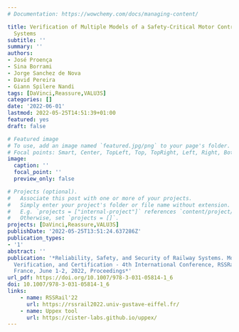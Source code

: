 ```yaml
---
# Documentation: https://wowchemy.com/docs/managing-content/

title: Verification of Multiple Models of a Safety-Critical Motor Controller in Railway
  Systems
subtitle: ''
summary: ''
authors:
- José Proença
- Sina Borrami
- Jorge Sanchez de Nova
- David Pereira
- Giann Spilere Nandi
tags: [DaVinci,Reassure,VALU3S]
categories: []
date: '2022-06-01'
lastmod: 2022-05-25T14:51:39+01:00
featured: yes
draft: false

# Featured image
# To use, add an image named `featured.jpg/png` to your page's folder.
# Focal points: Smart, Center, TopLeft, Top, TopRight, Left, Right, BottomLeft, Bottom, BottomRight.
image:
  caption: ''
  focal_point: ''
  preview_only: false

# Projects (optional).
#   Associate this post with one or more of your projects.
#   Simply enter your project's folder or file name without extension.
#   E.g. `projects = ["internal-project"]` references `content/project/deep-learning/index.md`.
#   Otherwise, set `projects = []`.
projects: [DaVinci,Reassure,VALU3S]
publishDate: '2022-05-25T13:51:24.637286Z'
publication_types:
- '1'
abstract: ''
publication: '*Reliability, Safety, and Security of Railway Systems. Modelling, Analysis,
  Verification, and Certification - 4th International Conference, RSSRail 2022, Paris,
  France, June 1-2, 2022, Proceedings*'
url_pdf: https://doi.org/10.1007/978-3-031-05814-1_6
doi: 10.1007/978-3-031-05814-1_6
links:
    - name: RSSRail'22
      url: https://rssrail2022.univ-gustave-eiffel.fr/
    - name: Uppex tool
      url: https://cister-labs.github.io/uppex/
---
```

